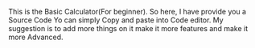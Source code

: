 This is the Basic Calculator(For beginner).
So here, I have provide you a Source Code
Yo can simply Copy and paste into Code editor. 
My suggestion is to add more things on it make it more features and make it more Advanced.

